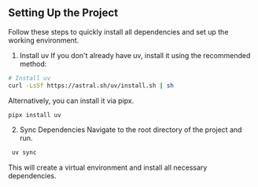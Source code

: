 ## Setting Up the Project

Follow these steps to quickly install all dependencies and set up the working environment.

1. Install uv
If you don't already have uv, install it using the recommended method:

```Bash
# Install uv
curl -LsSf https://astral.sh/uv/install.sh | sh
```

Alternatively, you can install it via pipx.
```bash 
pipx install uv
```

2. Sync Dependencies
Navigate to the root directory of the project  and run.
```bash
 uv sync
```
This will create a virtual environment and install all necessary dependencies.

